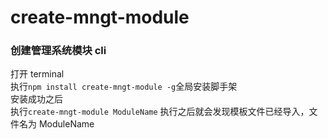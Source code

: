 # create-mngt-module

### 创建管理系统模块 cli

打开 terminal<br>
执行`npm install create-mngt-module -g`全局安装脚手架<br>
安装成功之后<br>
执行`create-mngt-module ModuleName`
执行之后就会发现模板文件已经导入，文件名为 ModuleName
